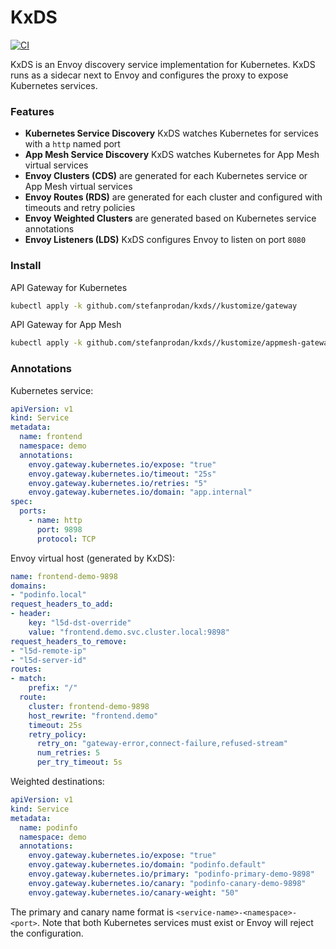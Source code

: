 # KxDS
[![CI](https://github.com/stefanprodan/kxds/workflows/CI/badge.svg)](https://github.com/stefanprodan/kxds/actions)

KxDS is an Envoy discovery service implementation for Kubernetes.
KxDS runs as a sidecar next to Envoy and configures the proxy to expose Kubernetes services.

### Features

* **Kubernetes Service Discovery** KxDS watches Kubernetes for services with a `http` named port
* **App Mesh Service Discovery** KxDS watches Kubernetes for App Mesh virtual services
* **Envoy Clusters (CDS)** are generated for each Kubernetes service or App Mesh virtual services
* **Envoy Routes (RDS)** are generated for each cluster and configured with timeouts and retry policies
* **Envoy Weighted Clusters** are generated based on Kubernetes service annotations
* **Envoy Listeners (LDS)** KxDS configures Envoy to listen on port `8080`

### Install

API Gateway for Kubernetes

```sh
kubectl apply -k github.com/stefanprodan/kxds//kustomize/gateway
```

API Gateway for App Mesh

```sh
kubectl apply -k github.com/stefanprodan/kxds//kustomize/appmesh-gateway
```

### Annotations

Kubernetes service:
```yaml
apiVersion: v1
kind: Service
metadata:
  name: frontend
  namespace: demo
  annotations:
    envoy.gateway.kubernetes.io/expose: "true"
    envoy.gateway.kubernetes.io/timeout: "25s"
    envoy.gateway.kubernetes.io/retries: "5"
    envoy.gateway.kubernetes.io/domain: "app.internal"
spec:
  ports:
    - name: http
      port: 9898
      protocol: TCP
```

Envoy virtual host (generated by KxDS):
```yaml
name: frontend-demo-9898
domains:
- "podinfo.local"
request_headers_to_add:
- header:
    key: "l5d-dst-override"
    value: "frontend.demo.svc.cluster.local:9898"
request_headers_to_remove:
- "l5d-remote-ip"
- "l5d-server-id"
routes:
- match:
    prefix: "/"
  route:
    cluster: frontend-demo-9898
    host_rewrite: "frontend.demo"
    timeout: 25s
    retry_policy:
      retry_on: "gateway-error,connect-failure,refused-stream"
      num_retries: 5
      per_try_timeout: 5s
```

Weighted destinations:

```yaml
apiVersion: v1
kind: Service
metadata:
  name: podinfo
  namespace: demo
  annotations:
    envoy.gateway.kubernetes.io/expose: "true"
    envoy.gateway.kubernetes.io/domain: "podinfo.default"
    envoy.gateway.kubernetes.io/primary: "podinfo-primary-demo-9898"
    envoy.gateway.kubernetes.io/canary: "podinfo-canary-demo-9898"
    envoy.gateway.kubernetes.io/canary-weight: "50"
```

The primary and canary name format is `<service-name>-<namespace>-<port>`.
Note that both Kubernetes services must exist or Envoy will reject the configuration.
